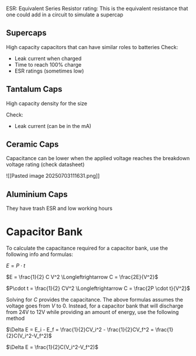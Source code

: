 ESR: Equivalent Series Resistor rating: This is the equivalent resistance that one could add in a circuit to simulate a supercap

## Supercaps

High capacity capacitors that can have similar roles to batteries
Check:
- Leak current when charged
- Time to reach 100% charge
- ESR ratings (sometimes low)

## Tantalum Caps

High capacity density for the size

Check:
- Leak current (can be in the mA)

## Ceramic Caps

Capacitance can be lower when the applied voltage reaches the breakdown voltage rating (check datasheet)

![[Pasted image 20250703111631.png]]



## Aluminium Caps

They have trash ESR and low working hours
# Capacitor Bank
To calculate the capacitance required for a capacitor bank, use the following info and formulas:

$E=P \cdot t$

$E = \frac{1}{2} C V^2 \Longleftrightarrow C = \frac{2E}{V^2}$

$P\cdot t = \frac{1}{2} CV^2 \Longleftrightarrow C = \frac{2P \cdot t}{V^2}$

Solving for $C$ provides the capacitance. The above formulas assumes the voltage goes from $V$ to $0$. Instead, for a capacitor bank that will discharge from 24V to 12V while providing an amount of energy, use the following method

$\Delta E = E_i - E_f = \frac{1}{2}CV_i^2 - \frac{1}{2}CV_f^2 = \frac{1}{2}C(V_i^2-V_f^2)$

$\Delta E = \frac{1}{2}C(V_i^2-V_f^2)$


